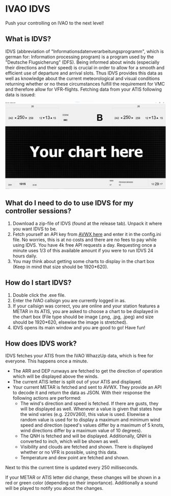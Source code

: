 # IVAO IDVS
Push your controlling on IVAO to the next level!

## What is IDVS?
IDVS (abbreviation of "Informationsdatenverarbeitungsprogramm", which is german for: Information processing program) is a program used by the "Deutsche Flugsicherung" (DFS). Being informed about winds (especially their directions and their speed) is crucial in order to allow for a smooth and efficient use of departure and arrival slots. Thus IDVS provides this data as well as knowledge about the current meteorological and visual conditions returning whether or no these circumstances fulfill the requirement for VMC and therefore allow for VFR-flights.
Fetching data from your ATIS following data is issued:

![Alt text](./sample_pictures/mainwindow.png)

## What do I need to do to use IDVS for my controller sessions?
1. Download a zip-file of IDVS (found at the release tab). Unpack it where you want IDVS to be.
2. Fetch yourself an API key from [AVWX here](https://account.avwx.rest/tokens) and enter it in the config.ini file. No worries, this is at no costs and there are no fees to pay while using IDVS. You have 4k free API requests a day. Requesting once a minute uses 1/3 of this available amount if you were to run IDVS 24 hours daily.
3. You may think about getting some charts to display in the chart box (Keep in mind that size should be 1920*620).

## How do I start IDVS?
1. Double click the .exe file.
2. Enter the IVAO callsign you are currently logged in as.
3. If your callsign was correct, you are online and your station features a METAR in its ATIS, you are asked to choose a chart to be displayed in the chart box (File type should be image (.png, .jpg, .jpeg) and size should be 1920*620, elsewise the image is stretched).
4. IDVS opens its main window and you are good to go! Have fun!

## How does IDVS work?
IDVS fetches your ATIS from the IVAO WhazzUp data, which is free for everyone. This happens once a minute.
- The ARR and DEP runways are fetched to get the direction of operation which will be displayed above the winds. 
- The current ATIS letter is split out of your ATIS and displayed.
- Your current METAR is fetched and sent to AVWX. They provide an API to decode it and return the data as JSON. With their response the following actions are performed:
    - The wind's direction and speed is fetched. If there are gusts, they will be displayed as well. Whenever a value is given that states how the wind varies (e.g. 220V260), this value is used. Elsewise a random value is used for to display a maximum and minimum wind speed and direction (speed's values differ by a maximum of 5 knots, wind directions differ by a maximum value of 10 degrees).
    - The QNH is fetched and will be displayed. Additionally, QNH is converted to inch, which will be shown as well.
    - Visibility and clouds are fetched and shown. There is displayed whether or no VFR is possible, using this data.
    - Temperature and dew point are fetched and shown.

Next to this the current time is updated every 250 milliseconds.

If your METAR or ATIS letter did change, these changes will be shown in a red or green color (depending on their importance). Additionally a sound will be played to notify you about the changes.
